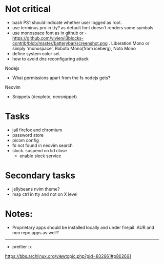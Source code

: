 # Not critical

- bash PS1 should indicate whether user logged as root.
- use terminus pro in tty? as default font doesn't renders some symbols
- use monospace font as in github or - https://github.com/vivien/i3blocks-contrib/blob/master/batterybar/screenshot.png . Liberation Mono or simply 'monospace', Roboto Mono(from iceberg), Noto Mono
- define system color set
- how to avoid dns reconfiguring attack

Nodejs

- What permissions apart from the fs nodejs gets?

Neovim

- Snippets (deoplete, neosnippet)

# Tasks

- jail firefox and chromium
- password store
- picom config
- fd not found in neovim search
- slock. suspend on lid close
  - enable slock service

# Secondary tasks

- jellybeans nvim theme?
- map ctrl in tty and not on X level

# Notes:

- Proprietary apps should be installed locally and under firejail. AUR and non repo apps as well?

---

- prettier :x

https://bbs.archlinux.org/viewtopic.php?pid=802661#p802661
